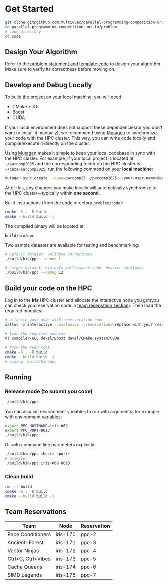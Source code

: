 # Get Started

```sh
git clone git@github.com:multivvac/parallel-programming-competition-uni.lu.git
cd parallel-programming-competition-uni.lu/problem
# code directory 
cd code
```

## Design Your Algorithm

Refer to the [problem statement and template code](./problem.md) to design your algorithm. Make sure to verify its correctness before moving on.

## Develop and Debug Locally

To build the project on your local machine, you will need
- CMake ≥ 3.5
- Boost
- CUDA.

If your local environment does not support these dependencies(or you don't want to install it manually), we recommend using [Mutagen](https://mutagen.io/) to synchronize your code with the HPC cluster. This way, you can write code locally and compile/execute it directly on the cluster.

Using [Mutagen](https://mutagen.io/) makes it simple to keep your local codebase in sync with the HPC cluster.
For example, if your local project is located at `~/parcomp2025` and the corresponding folder on the HPC cluster is `~/data/parcomp2025`, run the following command on your **local machine**:

```sh
mutagen sync create --name=parcomp25 ~/parcomp2025  <your-user-name>@access-iris.uni.lu:8022:~/data/parcomp2025
```
After this, any changes you make locally will automatically synchronize to the HPC cluster—typically within **one second**.

Build instructions (from the code directory `problem/code`):

```bash
cmake -S . -B build
cmake --build build -j
```

The compiled binary will be located at:

```
build/bin/ppc
```

Two sample datasets are available for testing and benchmarking:

```bash
# Default dataset: validate correctness
./build/bin/ppc --debug 1

# Larger dataset: evaluate performance under heavier workloads
./build/bin/ppc --debug 12
```

## Build your code on the HPC

Log in to the **Iris** HPC cluster and allocate the interactive node you got(you can check you reservation code in [team reservation section](#team-reservations)). Then load the required modules:

```bash
# allocate your node with reserveration code
salloc -p interactive --exclusive --reservation=<replace with your reservation code> --time=2:00:00
```

```bash
# load the required modules
ml compiler/GCC devel/Boost devel/CMake system/CUDA
```


```bash
# from the repo root
cmake -S . -B build
cmake --build build -j
# binary: build/bin/ppc
```

## Running

### Release mode (to submit you code)

```bash
./build/bin/ppc
```

You can also set environment variables to run with arguments, for example with environment variables:

```bash
export PPC_HOSTNAME=iris-069
export PPC_PORT=8013
./build/bin/ppc
```

Or with command line parameters explicitly:

```bash
./build/bin/ppc <host> <port>
# example:
./build/bin/ppc iris-069 8013
```

### Clean build

```bash
rm -rf build
cmake -S . -B build
cmake --build build -j
```

## Team Reservations
| Team               |     Node    | Reservation |
|--------------------|-------------|-------------|
| Race Conditioners  |   iris-170  |   ppc-2     |
| Ancient-Forest     |   iris-171  |   ppc-3     |
| Vector Ninjas      |   iris-172  |   ppc-4     |
| Ctrl+C, Ctrl+Vibes |   iris-173  |   ppc-5     |
| Cache Queens       |   iris-174  |   ppc-6     |
| SIMD Legends       |   iris-175  |   ppc-7     |
